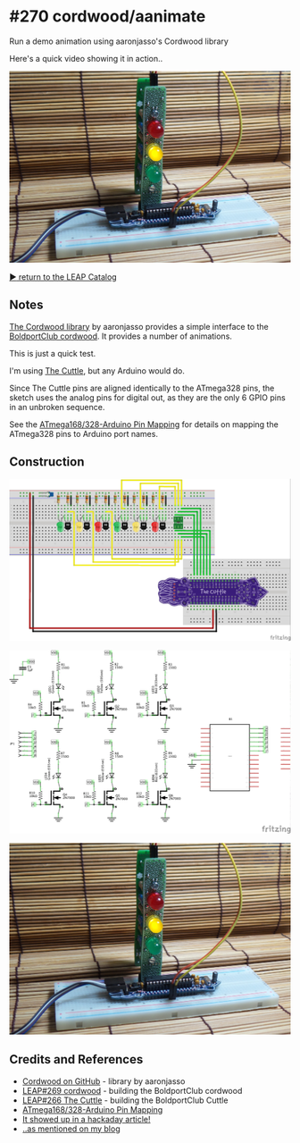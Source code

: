 # #270 cordwood/aanimate

Run a demo animation using aaronjasso's Cordwood library

Here's a quick video showing it in action..

[![Build](./assets/aanimate_build.jpg?raw=true)](http://www.youtube.com/watch?v=0WyH_XYZ9tg)

[:arrow_forward: return to the LEAP Catalog](https://leap.tardate.com)

## Notes

[The Cordwood library](https://github.com/aaronjasso/Cordwood) by aaronjasso provides a simple interface
to the [BoldportClub cordwood](../). It provides a number of animations.

This is just a quick test.

I'm using [The Cuttle](../../TheCuttle), but any Arduino would do.

Since The Cuttle pins are aligned identically to the ATmega328 pins, the sketch
uses the analog pins for digital out, as they are the only 6 GPIO pins in an unbroken sequence.

See the [ATmega168/328-Arduino Pin Mapping](https://www.arduino.cc/en/Hacking/PinMapping168) for details on mapping the ATmega328 pins to Arduino port names.

## Construction

![Breadboard](./assets/aanimate_bb.jpg?raw=true)

![Schematic](./assets/aanimate_schematic.jpg?raw=true)

![Build](./assets/aanimate_build.jpg?raw=true)

## Credits and References
* [Cordwood on GitHub](https://github.com/aaronjasso/Cordwood) - library by aaronjasso
* [LEAP#269 cordwood](../) - building the BoldportClub cordwood
* [LEAP#266 The Cuttle](../../TheCuttle) - building the BoldportClub Cuttle
* [ATmega168/328-Arduino Pin Mapping](https://www.arduino.cc/en/Hacking/PinMapping168)
* [It showed up in a hackaday article!](http://hackaday.com/2017/03/24/retrotechtacular-tinkertoy-and-cordwood-in-the-pre-ic-era/)
* [..as mentioned on my blog](https://blog.tardate.com/2017/04/leap270-cordwood-aanimations.html)
